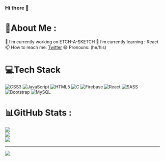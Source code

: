 ### Hi there 👋

# 💫About Me :
 🔭 I’m currently working on ETCH-A-SKETCH
 🌱 I’m currently learning : React
 📫 How to reach me:  [Twitter](Twitter.com/shouvik_sinhaa)
 😄 Pronouns: (he/his)

# 💻Tech Stack
![CSS3](https://img.shields.io/badge/css3-%231572B6.svg?style=for-the-badge&logo=css3&logoColor=white) ![JavaScript](https://img.shields.io/badge/javascript-%23323330.svg?style=for-the-badge&logo=javascript&logoColor=%23F7DF1E) ![HTML5](https://img.shields.io/badge/html5-%23E34F26.svg?style=for-the-badge&logo=html5&logoColor=white) ![C](https://img.shields.io/badge/c-%2300599C.svg?style=for-the-badge&logo=c&logoColor=white) ![Firebase](https://img.shields.io/badge/firebase-%23039BE5.svg?style=for-the-badge&logo=firebase) ![React](https://img.shields.io/badge/react-%2320232a.svg?style=for-the-badge&logo=react&logoColor=%2361DAFB) ![SASS](https://img.shields.io/badge/SASS-hotpink.svg?style=for-the-badge&logo=SASS&logoColor=white) ![Bootstrap](https://img.shields.io/badge/bootstrap-%23563D7C.svg?style=for-the-badge&logo=bootstrap&logoColor=white) ![MySQL](https://img.shields.io/badge/mysql-%2300f.svg?style=for-the-badge&logo=mysql&logoColor=white)
# 📊GitHub Stats :
![](https://github-readme-stats.vercel.app/api?username=shouvik3537&theme=radical&hide_border=false&include_all_commits=false&count_private=false)<br/>
![](https://github-readme-streak-stats.herokuapp.com/?user=shouvik3537&theme=radical&hide_border=false)<br/>
![](https://github-readme-stats.vercel.app/api/top-langs/?username=shouvik3537&theme=radical&hide_border=false&include_all_commits=false&count_private=false&layout=compact)

---
[![](https://visitcount.itsvg.in/api?id=shouvik3537&icon=0&color=0)](https://visitcount.itsvg.in)

